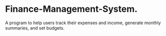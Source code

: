 # Finance-Management-System.
 A program to help users track their expenses and income, generate monthly summaries, and set budgets.
